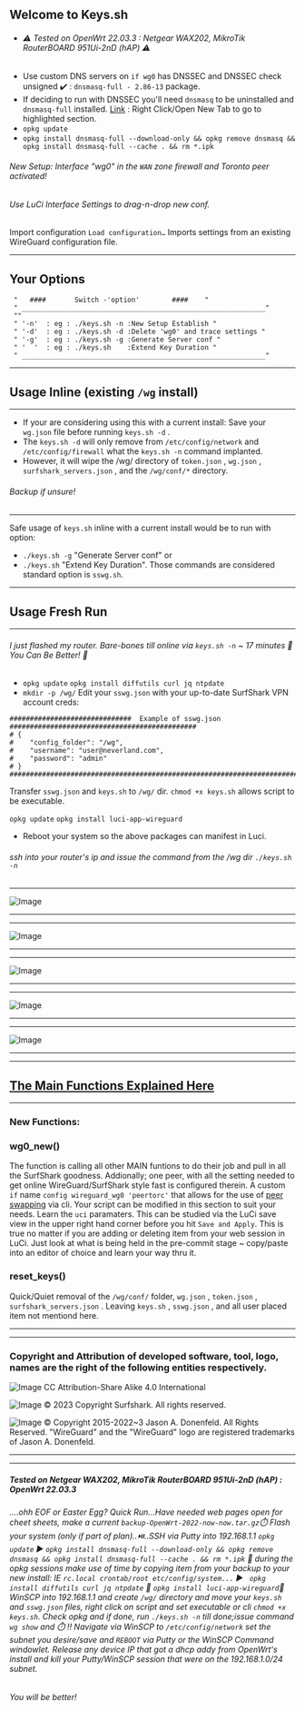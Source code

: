 ## Welcome to Keys.sh 
* ###### :warning: Tested on OpenWrt 22.03.3 : Netgear WAX202, MikroTik RouterBOARD 951Ui-2nD (hAP) :warning:
* Use custom DNS servers on `if wg0` has DNSSEC and DNSSEC check unsigned :heavy_check_mark: : `dnsmasq-full - 2.86-13` package.
* If deciding to run with DNSSEC you'll need `dnsmasq` to be uninstalled and `dnsmasq-full` installed. [Link](https://github.com/openwrt/packages/tree/master/net/stubby/files#:~:text=Both%20options%20are%20detailed%20below%2C%20and%20both%20require%20that%20the%20dnsmasq%20package%20on%20the%20OpenWRT%20device%20is%20replaced%20with%20the%20dnsmasq%2Dfull%20package.%20That%20can%20be%20achieved%20by%20running%20the%20following%20command%3A)  : Right Click/Open New Tab to go to highlighted section. 
* `opkg update`
* `opkg install dnsmasq-full --download-only && opkg remove dnsmasq && opkg install dnsmasq-full --cache . && rm *.ipk`

###### New Setup: Interface "wg0" in the `WAN` zone firewall and Toronto peer activated!
###### Use LuCi Interface Settings to drag-n-drop new conf.

Import configuration
`Load configuration…`
Imports settings from an existing WireGuard configuration file.
___
## Your Options

```
 "	 ####		Switch -'option'		####	"
 " ____________________________________________________________"
 ""
 " '-n'  : eg : ./keys.sh -n :New Setup Establish "
 " '-d'  : eg : ./keys.sh -d :Delete 'wg0' and trace settings "
 " '-g'  : eg : ./keys.sh -g :Generate Server conf "
 " '  '  : eg : ./keys.sh    :Extend Key Duration "
 " ____________________________________________________________"
```
___


## Usage Inline (existing `/wg` install)
___
* If your are considering using this with a current install:  Save your `wg.json` file before running `keys.sh -d` .
* The `keys.sh -d` will only remove from `/etc/config/network` and `/etc/config/firewall` what the `keys.sh -n` command implanted. 
*  However, it will wipe the /wg/ directory of `token.json` , `wg.json` , `surfshark_servers.json` , and the `/wg/conf/*` directory. 
###### Backup if unsure!
___

Safe usage of `keys.sh` inline with a current install would be to run with option: 
* `./keys.sh -g` "Generate Server conf" or 
* `./keys.sh` "Extend Key Duration".
Those commands are considered standard option is `sswg.sh`. 
___
## Usage Fresh Run
___
###### I just flashed my router.  Bare-bones till online via `keys.sh -n` ~ 17 minutes :3rd_place_medal:    You Can Be Better! :1st_place_medal:

* `opkg update`   `opkg install diffutils curl jq ntpdate`
* `mkdir -p /wg/` Edit your `sswg.json` with your up-to-date SurfShark VPN account creds:
```
##############################  Example of sswg.json  ##############################################
# {
#    "config_folder": "/wg",
#    "username": "user@neverland.com",
#    "password": "admin"
# }
###################################################################################################
```
Transfer `sswg.json` and `keys.sh` to `/wg/` dir. 
`chmod +x keys.sh` allows script to be executable. 


`opkg update`   `opkg install luci-app-wireguard`

* Reboot your system so the above packages can manifest in Luci.
###### ssh into your router's ip and issue the command from the /wg dir `./keys.sh -n`
___
![Image](https://github.com/reIyst/SSWG/blob/main/2022-08-05_192401.jpg)
___
___
![Image](https://github.com/reIyst/SSWG/blob/main/2022-08-05_192416.jpg)
___
___
![Image](https://github.com/reIyst/SSWG/blob/main/2022-08-05_192418.jpg)
___
___
![Image](https://github.com/reIyst/SSWG/blob/main/2022-08-05_192540.jpg)
___
___
![Image](https://github.com/reIyst/SSWG/blob/main/2022-08-05_192554.jpg)
___
___

## [The Main Functions Explained Here](https://github.com/reIyst/SSWG/blob/main/README_SSWG.md#functions-explained)
___
### New Functions:

### wg0_new()
The function is calling all other MAIN funtions to do their job and pull in all the SurfShark goodness.  Addionally; one peer, with all the setting needed to get online WireGuard/SurfShark style fast is configured therein.  A custom `if` name `config wireguard_wg0 'peertorc'` that allows for the use of [peer swapping](https://github.com/reIyst/SSWG/blob/main/Interface%20'wg0'%20Endpoint%20Swap.md#installing-wout-peer1-and-with-multi-peer-for-uci-cli-swapping) via cli.  Your script can be modified in this section to suit your needs.  Learn the `uci` paramaters. This can be studied via the LuCi save view in the upper right hand corner before you hit `Save and Apply`.  This is true no matter if you are adding or deleting item from your web session in LuCi.  Just look at what is being held in the pre-commit stage ~ copy/paste into an editor of choice and learn your way thru it. 

### reset_keys()
Quick/Quiet removal of the `/wg/conf/` folder, `wg.json` , `token.json` , `surfshark_servers.json` . Leaving `keys.sh` , `sswg.json` , and all user placed item not mentiond here. 




***
____
### Copyright and Attribution of developed software, tool, logo, names are the right of the following entities respectively.  
![Image](https://openwrt.org/_media/logo.png "OpenWrt Logo") CC Attribution-Share Alike 4.0 International


![Image](https://surfshark.com/wp-content/themes/surfshark/assets/img/logos/logo.svg)  © 2023 Copyright Surfshark. All rights reserved.

![Image](https://upload.wikimedia.org/wikipedia/commons/thumb/9/98/Logo_of_WireGuard.svg/330px-Logo_of_WireGuard.svg.png)  © Copyright 2015-2022~3 Jason A. Donenfeld. All Rights Reserved. "WireGuard" and the "WireGuard" logo are registered trademarks of Jason A. Donenfeld.
***
____










##### Tested on Netgear WAX202, MikroTik RouterBOARD 951Ui-2nD (hAP) : OpenWrt 22.03.3

###### ....ohh EOF or Easter Egg?    Quick Run...Have needed web pages open for cheet sheets, make a current `backup-OpenWrt-2022-now-now.tar.gz`:stopwatch: Flash your system (only if part of plan)..:play_or_pause_button:..SSH via Putty into 192.168.1.1 `opkg update` :arrow_forward: ``opkg install dnsmasq-full --download-only && opkg remove dnsmasq && opkg install dnsmasq-full --cache . && rm *.ipk`` :twisted_rightwards_arrows: during the opkg sessions make use of time by copying item from your backup to your new install: IE `rc.local crontab/root etc/config/system...`  :arrow_forward: ` opkg install diffutils curl jq ntpdate` :twisted_rightwards_arrows:  `opkg install luci-app-wireguard`:twisted_rightwards_arrows: WinSCP into 192.168.1.1 and create `/wg/` directory and move your `keys.sh` and `sswg.json` files, right click on script and set executable or cli `chmod +x keys.sh`. Check opkg and if done, run `./keys.sh -n` till done;issue command `wg show` and :stopwatch: !!  Navigate via WinSCP to `/etc/config/network` set the subnet you desire/save and `REBOOT` via Putty or the WinSCP Command windowlet. Release any device IP that got a dhcp addy from OpenWrt's install and kill your Putty/WinSCP session that were on the 192.168.1.0/24 subnet. 
###### You will be better!

